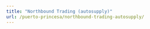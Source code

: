 ```yaml
---
title: "Northbound Trading (autosupply)"
url: /puerto-princesa/northbound-trading-autosupply/
---
```

